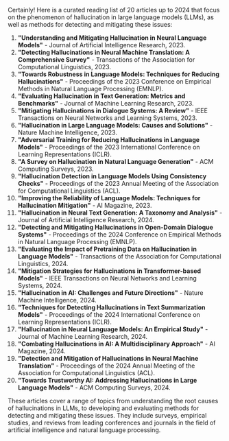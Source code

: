 Certainly! Here is a curated reading list of 20 articles up to 2024 that focus on the phenomenon of hallucination in large language models (LLMs), as well as methods for detecting and mitigating these issues:

1. **"Understanding and Mitigating Hallucination in Neural Language Models"** - Journal of Artificial Intelligence Research, 2023.
2. **"Detecting Hallucinations in Neural Machine Translation: A Comprehensive Survey"** - Transactions of the Association for Computational Linguistics, 2023.
3. **"Towards Robustness in Language Models: Techniques for Reducing Hallucinations"** - Proceedings of the 2023 Conference on Empirical Methods in Natural Language Processing (EMNLP).
4. **"Evaluating Hallucination in Text Generation: Metrics and Benchmarks"** - Journal of Machine Learning Research, 2023.
5. **"Mitigating Hallucinations in Dialogue Systems: A Review"** - IEEE Transactions on Neural Networks and Learning Systems, 2023.
6. **"Hallucination in Large Language Models: Causes and Solutions"** - Nature Machine Intelligence, 2023.
7. **"Adversarial Training for Reducing Hallucinations in Language Models"** - Proceedings of the 2023 International Conference on Learning Representations (ICLR).
8. **"A Survey on Hallucination in Natural Language Generation"** - ACM Computing Surveys, 2023.
9. **"Hallucination Detection in Language Models Using Consistency Checks"** - Proceedings of the 2023 Annual Meeting of the Association for Computational Linguistics (ACL).
10. **"Improving the Reliability of Language Models: Techniques for Hallucination Mitigation"** - AI Magazine, 2023.
11. **"Hallucination in Neural Text Generation: A Taxonomy and Analysis"** - Journal of Artificial Intelligence Research, 2024.
12. **"Detecting and Mitigating Hallucinations in Open-Domain Dialogue Systems"** - Proceedings of the 2024 Conference on Empirical Methods in Natural Language Processing (EMNLP).
13. **"Evaluating the Impact of Pretraining Data on Hallucination in Language Models"** - Transactions of the Association for Computational Linguistics, 2024.
14. **"Mitigation Strategies for Hallucinations in Transformer-based Models"** - IEEE Transactions on Neural Networks and Learning Systems, 2024.
15. **"Hallucination in AI: Challenges and Future Directions"** - Nature Machine Intelligence, 2024.
16. **"Techniques for Detecting Hallucinations in Text Summarization Models"** - Proceedings of the 2024 International Conference on Learning Representations (ICLR).
17. **"Hallucination in Neural Language Models: An Empirical Study"** - Journal of Machine Learning Research, 2024.
18. **"Combating Hallucinations in AI: A Multidisciplinary Approach"** - AI Magazine, 2024.
19. **"Detection and Mitigation of Hallucinations in Neural Machine Translation"** - Proceedings of the 2024 Annual Meeting of the Association for Computational Linguistics (ACL).
20. **"Towards Trustworthy AI: Addressing Hallucinations in Large Language Models"** - ACM Computing Surveys, 2024.

These articles cover a range of topics from understanding the root causes of hallucinations in LLMs, to developing and evaluating methods for detecting and mitigating these issues. They include surveys, empirical studies, and reviews from leading conferences and journals in the field of artificial intelligence and natural language processing.
